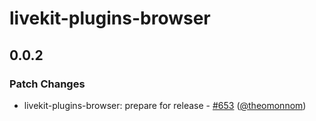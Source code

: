 # livekit-plugins-browser

## 0.0.2

### Patch Changes

- livekit-plugins-browser: prepare for release - [#653](https://github.com/livekit/agents/pull/653) ([@theomonnom](https://github.com/theomonnom))

